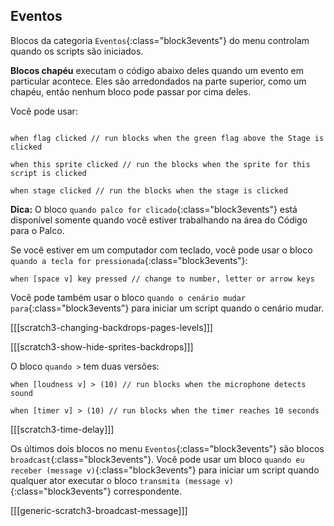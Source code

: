 ## Eventos

Blocos da categoria `Eventos`{:class="block3events"} do menu controlam quando os scripts são iniciados.

**Blocos chapéu** executam o código abaixo deles quando um evento em particular acontece. Eles são arredondados na parte superior, como um chapéu, então nenhum bloco pode passar por cima deles.

Você pode usar:

```blocks3

when flag clicked // run blocks when the green flag above the Stage is clicked

when this sprite clicked // run the blocks when the sprite for this script is clicked

when stage clicked // run the blocks when the stage is clicked

```

**Dica:** O bloco `quando palco for clicado`{:class="block3events"} está disponível somente quando você estiver trabalhando na área do Código para o Palco.

Se você estiver em um computador com teclado, você pode usar o bloco `quando a tecla for pressionada`{:class="block3events"}:

```blocks3
when [space v] key pressed // change to number, letter or arrow keys
```

Você pode também usar o bloco `quando o cenário mudar para`{:class="block3events"} para iniciar um script quando o cenário mudar.

[[[scratch3-changing-backdrops-pages-levels]]]

[[[scratch3-show-hide-sprites-backdrops]]]


O bloco `quando >` tem duas versões:

```blocks3
when [loudness v] > (10) // run blocks when the microphone detects sound

when [timer v] > (10) // run blocks when the timer reaches 10 seconds
```

[[[scratch3-time-delay]]]


Os últimos dois blocos no menu `Eventos`{:class="block3events"} são blocos `broadcast`{:class="block3events"}. Você pode usar um bloco `quando eu receber (message v)`{:class="block3events"} para iniciar um script quando qualquer ator executar o bloco `transmita (message v)`{:class="block3events"} correspondente.

[[[generic-scratch3-broadcast-message]]]

